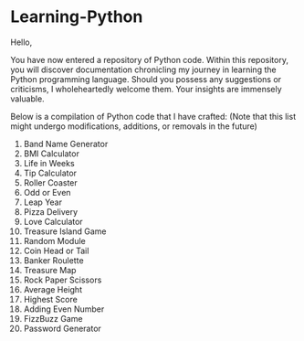 # Learning-Python
Hello,

You have now entered a repository of Python code. Within this repository, you will discover documentation chronicling my journey in learning the Python programming language. Should you possess any suggestions or criticisms, I wholeheartedly welcome them. Your insights are immensely valuable.

Below is a compilation of Python code that I have crafted:
(Note that this list might undergo modifications, additions, or removals in the future)

1. Band Name Generator
2. BMI Calculator
3. Life in Weeks
4. Tip Calculator
5. Roller Coaster
6. Odd or Even
7. Leap Year
8. Pizza Delivery
9. Love Calculator
10. Treasure Island Game
11. Random Module
12. Coin Head or Tail
13. Banker Roulette
14. Treasure Map
15. Rock Paper Scissors
16. Average Height
17. Highest Score
18. Adding Even Number
19. FizzBuzz Game
20. Password Generator
